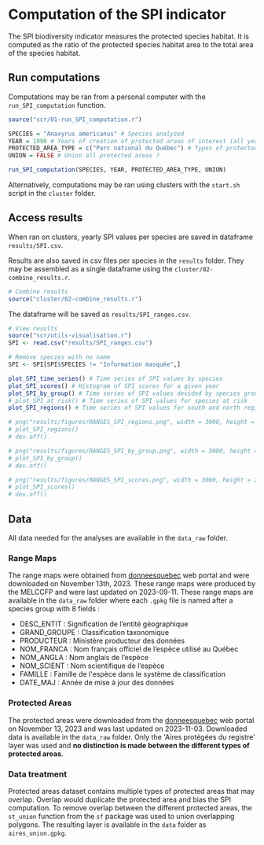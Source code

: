 # Computation of the SPI indicator

The SPI biodiversity indicator measures the protected species habitat. It is computed as the ratio of the protected species habitat area to the total area of the species habitat. 


## Run computations

Computations may be ran from a personal computer with the `run_SPI_computation` function.

```r
source("scr/01-run_SPI_computation.r")

SPECIES = "Anaxyrus americanus" # Species analyzed
YEAR = 1990 # Years of creation of protected areas of interest (all years before this year will also be considered)
PROTECTED_AREA_TYPE = c("Parc national du Québec") # Types of protected areas to consider (unique(aires_prot$DESIG_GR))
UNION = FALSE # Union all protected areas ?

run_SPI_computation(SPECIES, YEAR, PROTECTED_AREA_TYPE, UNION)
```

Alternatively, computations may be ran using clusters with the `start.sh` script in the `cluster` folder.


## Access results

When ran on clusters, yearly SPI values per species are saved in dataframe `results/SPI.csv`.

Results are also saved in csv files per species in the `results` folder. They may be assembled as a single dataframe using the `cluster/02-combine_results.r`.

```r
# Combine results
source("cluster/02-combine_results.r")
```

The dataframe will be saved as `results/SPI_ranges.csv`.

```r
# View results
source("scr/utils-visualisation.r")
SPI <- read.csv("results/SPI_ranges.csv")

# Remove species with no name
SPI <- SPI[SPI$SPECIES != "Information masquée",]

plot_SPI_time_series() # Time series of SPI values by species
plot_SPI_scores() # Histogram of SPI scores for a given year
plot_SPI_by_group() # Time series of SPI values devided by species groups
# plot_SPI_at_risk() # Time series of SPI values for species at risk
plot_SPI_regions() # Time series of SPI values for south and north regions

# png("results/figures/RANGES_SPI_regions.png", width = 3000, height = 2000, res = 300, bg = "transparent")
# plot_SPI_regions()
# dev.off()

# png("results/figures/RANGES_SPI_by_group.png", width = 3000, height = 2000, res = 300, bg = "transparent")
# plot_SPI_by_group()
# dev.off()

# png("results/figures/RANGES_SPI_scores.png", width = 3000, height = 2000, res = 300, bg = "transparent")
# plot_SPI_scores()
# dev.off()
```

## Data

All data needed for the analyses are available in the `data_raw` folder.

### Range Maps

The range maps were obtained from [donneesquebec](https://www.donneesquebec.ca/recherche/dataset/aires-de-repartition-faune) web portal and were downloaded on November 13th, 2023. These range maps were produced by the MELCCFP and were last updated on 2023-09-11. These range maps are available in the `data_raw` folder where each `.gpkg` file is named after a species group with 8 fields :

- DESC_ENTIT : Signification de l’entité géographique
- GRAND_GROUPE : Classification taxonomique
- PRODUCTEUR : Ministère producteur des données
- NOM_FRANCA : Nom français officiel de l’espèce utilisé au Québec
- NOM_ANGLA : Nom anglais de l’espèce
- NOM_SCIENT : Nom scientifique de l’espèce
- FAMILLE : Famille de l'espèce dans le système de classification
- DATE_MAJ : Année de mise à jour des données

### Protected Areas

The protected areas were downloaded from the [donneesquebec](https://www.donneesquebec.ca/recherche/dataset/aires-protegees-au-quebec) web portal on November 13, 2023 and was last updated on 2023-11-03. Downloaded data is available in the `data_raw` folder. Only the 'Aires protégées du registre' layer was used and **no distinction is made between the different types of protected areas**.

### Data treatment

Protected areas dataset contains multiple types of protected areas that may overlap. Overlap would duplicate the protected area and bias the SPI computation. To remove overlap between the different protected areas, the `st_union` function from the `sf` package was used to union overlapping polygons. The resulting layer is available in the `data` folder as `aires_union.gpkg`.
